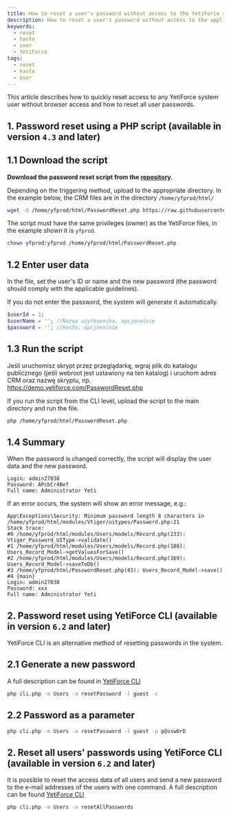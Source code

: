 ```yaml
---
title: How to reset a user's password without access to the YetiForce system
description: How to reset a user's password without access to the application.
keywords:
  - reset
  - hasło
  - user
  - YetiForce
tags:
  - reset
  - hasło
  - user
---
```


This article describes how to quickly reset access to any YetiForce system user without browser access and how to reset all user passwords.

## 1. Password reset using a PHP script (available in version `4.3` and later)

## 1.1 Download the script

**Download the password reset script from the [repository](https://github.com/YetiForceCompany/YetiForceScripts/tree/master/PasswordReset).**

Depending on the triggering method, upload to the appropriate directory. In the example below, the CRM files are in the directory `/home/yfprod/html/`

```bash
wget -O /home/yfprod/html/PasswordReset.php https://raw.githubusercontent.com/YetiForceCompany/YetiForceScripts/master/PasswordReset/PasswordReset.php
```

The script must have the same privileges (owner) as the YetiForce files, in the example shown it is `yfprod`.

```bash
chown yfprod:yfprod /home/yfprod/html/PasswordReset.php
```

## 1.2 Enter user data

In the file, set the user's ID or name and the new password (the password should comply with the applicable guidelines).

If you do not enter the password, the system will generate it automatically.

```php
$userId = 1;
$userName = ''; //Nazwa użytkownika, opcjonalnie
$password = ''; //Hasło, opcjonalnie
```

## 1.3 Run the script

Jeśli uruchomisz skrypt przez przeglądarkę, wgraj plik do katalogu publicznego (jeśli webroot jest ustawiony na ten katalog) i uruchom adres CRM oraz nazwę skryptu, np. https://demo.yetiforce.com/PasswordReset.php

If you run the script from the CLI level, upload the script to the main directory and run the file.

```bash
php /home/yfprod/html/PasswordReset.php
```

## 1.4 Summary

When the password is changed correctly, the script will display the user data and the new password.

```
Login: admin27038
Password: APcbCr4Bef
Full name: Administrator Yeti
```

If an error occurs, the system will show an error message, e.g.:

```
App\Exceptions\Security: Minimum password length 8 characters in /home/yfprod/html/modules/Vtiger/uitypes/Password.php:21
Stack trace:
#0 /home/yfprod/html/modules/Users/models/Record.php(233): Vtiger_Password_UIType->validate()
#1 /home/yfprod/html/modules/Users/models/Record.php(188): Users_Record_Model->getValuesForSave()
#2 /home/yfprod/html/modules/Users/models/Record.php(169): Users_Record_Model->saveToDb()
#3 /home/yfprod/html/PasswordReset.php(43): Users_Record_Model->save()
#4 {main}
Login: admin27038
Password: xxx
Full name: Administrator Yeti
```

## 2. Password reset using YetiForce CLI (available in version `6.2` and later)

YetiForce CLI is an alternative method of resetting passwords in the system.

## 2.1 Generate a new password

A full description can be found in [YetiForce CLI](/developer-guides/cli/Users#reset-user-password)

```bash
php cli.php -m Users -a resetPassword -l guest -c
```

## 2.2 Password as a parameter

```bash
php cli.php -m Users -a resetPassword -l guest -p p@ssw0rD
```

## 2. Reset all users' passwords using YetiForce CLI (available in version `6.2` and later)

It is possible to reset the access data of all users and send a new password to the e-mail addresses of the users with one command. A full description can be found [YetiForce CLI](/developer-guides/cli/Users#reset-all-user-passwords)

```bash
php cli.php -m Users -a resetAllPasswords
```
